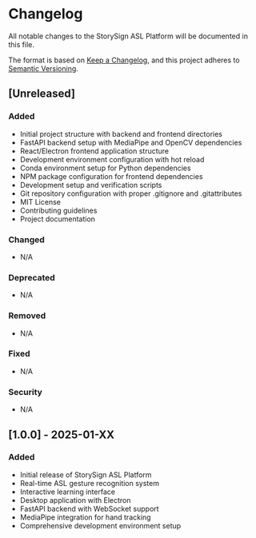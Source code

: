 # Changelog

All notable changes to the StorySign ASL Platform will be documented in this file.

The format is based on [Keep a Changelog](https://keepachangelog.com/en/1.0.0/),
and this project adheres to [Semantic Versioning](https://semver.org/spec/v2.0.0.html).

## [Unreleased]

### Added

- Initial project structure with backend and frontend directories
- FastAPI backend setup with MediaPipe and OpenCV dependencies
- React/Electron frontend application structure
- Development environment configuration with hot reload
- Conda environment setup for Python dependencies
- NPM package configuration for frontend dependencies
- Development setup and verification scripts
- Git repository configuration with proper .gitignore and .gitattributes
- MIT License
- Contributing guidelines
- Project documentation

### Changed

- N/A

### Deprecated

- N/A

### Removed

- N/A

### Fixed

- N/A

### Security

- N/A

## [1.0.0] - 2025-01-XX

### Added

- Initial release of StorySign ASL Platform
- Real-time ASL gesture recognition system
- Interactive learning interface
- Desktop application with Electron
- FastAPI backend with WebSocket support
- MediaPipe integration for hand tracking
- Comprehensive development environment setup
